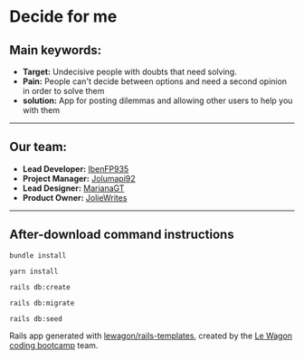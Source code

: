 Decide for me
=============

Main keywords:
--------------
* **Target:** Undecisive people with doubts that need solving.
* **Pain:** People can't decide between options and need a second opinion in order to solve them
* **solution:** App for posting dilemmas and allowing other users to help you with them
----------------------------------------------------------------------------------------------------
Our team:
--------
* **Lead Developer:** [IbenFP935](https://github.com/IbenFP935)
* **Project Manager:** [Jolumapi92](https://github.com/jolumapi92)
* **Lead Designer:** [MarianaGT](https://github.com/MarianaGT)
* **Product Owner:** [JolieWrites](https://github.com/joliewrites)

-----------------------------------------------------------------

After-download command instructions
-----------------------------------
`bundle install`

 `yarn install`
 
 `rails db:create`
 
 `rails db:migrate`
 
 `rails db:seed`

Rails app generated with [lewagon/rails-templates](https://github.com/lewagon/rails-templates), created by the [Le Wagon coding bootcamp](https://www.lewagon.com) team.
